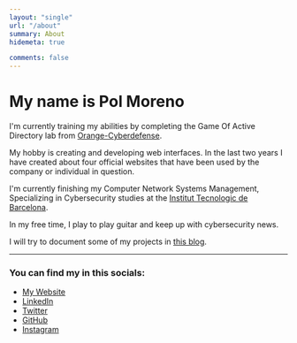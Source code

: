 ```yaml
---
layout: "single"
url: "/about"
summary: About
hidemeta: true

comments: false
---
```


# My name is Pol Moreno

I'm currently training my abilities by completing the Game Of Active Directory lab from [Orange-Cyberdefense](https://github.com/Orange-Cyberdefense/GOAD).

My hobby is creating and developing web interfaces. In the last two years I have created about four official websites that have been used by the company or individual in question.

I'm currently finishing my Computer Network Systems Management, Specializing in Cybersecurity studies at the [Institut Tecnologic de Barcelona](https://www.itb.cat/).

In my free time, I play to play guitar and keep up with cybersecurity news.

I will try to document some of my projects in [this blog](/posts). 

___

### You can find my in this socials:  

* [My Website](https://polmorenobatlle.com)
* [LinkedIn](https://linkedin.com/in/polmoreno)
* [Twitter](https://twitter.com/2polmoreno2)
* [GitHub](https://github.com/polmoreno)  
* [Instagram](https://instagram.com/polmoreno2)
